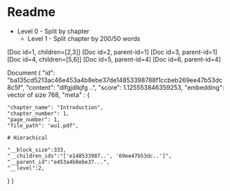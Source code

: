 # Readme

- Level 0 - Split by chapter
  - Level 1 - Split chapter by 200/50 words

[Doc id=1, children=[2,3]]
  [Doc id=2, parent-id=1]
  [Doc id=3, parent-id=1]
[Doc id=4, children=[5,6]]
  [Doc id=5, parent-id=4]
  [Doc id=6, parent-id=4]

Document
(
  "id": "ba135cd5213ac46e453a4b8ebe37de14853398788f1ccbeb269ee47b53dc8c5f",
  "content": "dlfgjdlkjfg ..",
  "score": 1.125553846359253,
  "embedding": vector of size 768,
  "meta" : {

    "chapter_name": "Introduction",
    "chapter_number": 1,
    "page_number": 1,
    "file_path": 'wu1.pdf",

    # Hierachical

    "__block_size":333,
    "__children_ids":"['e148533987..', '69ee47b53dc..']",
    "__parent_id":"e453a4b8ebe37...",
    "__level":2,
  }
)
